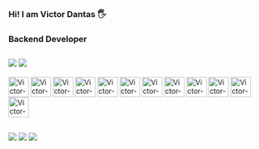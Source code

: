 ### Hi! I am Victor Dantas 🖐️
### Backend Developer 
##
<!--
**victordantas1/victordantas1** is a ✨ _special_ ✨ repository because its `README.md` (this file) appears on your GitHub profile.

Here are some ideas to get you started:

- 🔭 I’m currently working on ...
- 🌱 I’m currently learning ...
- 👯 I’m looking to collaborate on ...
- 🤔 I’m looking for help with ...
- 💬 Ask me about ...
- 📫 How to reach me: ...
- 😄 Pronouns: ...
- ⚡ Fun fact: ...
-->

<picture>
  <source
    srcset="https://github-readme-stats.vercel.app/api?username=victordantas1&show_icons=true&theme=dark"
    media="(prefers-color-scheme: dark)"
  />
  <source
    srcset="https://github-readme-stats.vercel.app/api?username=victordantas1&show_icons=true"
    media="(prefers-color-scheme: light), (prefers-color-scheme: no-preference)"
  />
  <img src="https://github-readme-stats.vercel.app/api?username=victordantas1&show_icons=true" />
</picture>


<picture>
  <img src="https://github-readme-stats.vercel.app/api/top-langs/?username=victordantas1&hide_progress=false&langs_count=4&layout=compact&theme=dark" />
</picture>

<div style= "display: inline_block"> <br>
      <img align="center" alt="Victor-PYTHON" heigth= "30" width= "40" src="https://cdn.jsdelivr.net/gh/devicons/devicon/icons/python/python-original.svg" >
      <img align="center" alt="Victor-FASTAPI" heigth= "30" width= "40" src="https://cdn.jsdelivr.net/gh/devicons/devicon/icons/fastapi/fastapi-original.svg" >
      <img align="center" alt="Victor-FASTAPI" heigth= "30" width= "40" src="https://cdn.jsdelivr.net/gh/devicons/devicon/icons/pandas/pandas-original.svg" >
      <img align="center" alt="Victor-FASTAPI" heigth= "30" width= "40" src="https://cdn.jsdelivr.net/gh/devicons/devicon/icons/apachespark/apachespark-original.svg" >
      <img align="center" alt="Victor-FASTAPI" heigth= "30" width= "40" src="https://cdn.jsdelivr.net/gh/devicons/devicon/icons/pytorch/pytorch-original.svg" >
      <img align="center" alt="Victor-FASTAPI" heigth= "30" width= "40" src="https://cdn.jsdelivr.net/gh/devicons/devicon/icons/apachekafka/apachekafka-original.svg" >
      <img align="center" alt="Victor-FASTAPI" heigth= "30" width= "40" src="https://cdn.jsdelivr.net/gh/devicons/devicon/icons/scikitlearn/scikitlearn-original.svg" >
      <img align="center" alt="Victor-JAVA" heigth= "30" width= "40" src="https://cdn.jsdelivr.net/gh/devicons/devicon/icons/java/java-original.svg" > 
      <img align="center" alt="Victor-SPRING" heigth= "30" width= "40" src="https://cdn.jsdelivr.net/gh/devicons/devicon/icons/spring/spring-original.svg" > 
      <img align="center" alt="Victor-JAVASCRIPT" heigth= "30" width= "40" src="https://cdn.jsdelivr.net/gh/devicons/devicon/icons/angular/angular-original.svg" > 
      <img align="center" alt="Victor-JAVASCRIPT" heigth= "30" width= "40" src="https://cdn.jsdelivr.net/gh/devicons/devicon/icons/docker/docker-original.svg" > 
      <img align="center" alt="Victor-JAVASCRIPT" heigth= "30" width= "40" src="https://cdn.jsdelivr.net/gh/devicons/devicon/icons/kubernetes/kubernetes-original.svg" > 
</div>

  ##
 
<div> 
  <a href="https://www.instagram.com/victorr_danttas" target="_blank"><img src="https://img.shields.io/badge/-Instagram-%23E4405F?style=for-the-badge&logo=instagram&logoColor=white" target="_blank"></a>
  <a href = "mailto:victorr.dantas@gmail.com"><img src="https://img.shields.io/badge/-Gmail-%23333?style=for-the-badge&logo=gmail&logoColor=white" target="_blank"></a>
  <a href="https://www.linkedin.com/in/victor-dantas-b1745324b" target="_blank"><img src="https://img.shields.io/badge/-LinkedIn-%230077B5?style=for-the-badge&logo=linkedin&logoColor=white" target="_blank"></a> 
  
</div>
